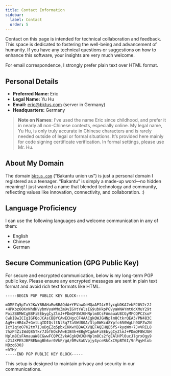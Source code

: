 ```yaml
---
title: Contact Information
sidebar:
  label: Contact
  order: 5
---
```


Contact on this page is intended for technical collaboration and feedback. This
space is dedicated to fostering the well-being and advancement of humanity. If
you have any technical questions or suggestions on how to enhance this software,
your insights are very much welcome.

For email correspondence, I strongly prefer plain text over HTML format.

## Personal Details

- **Preferred Name:** Eric
- **Legal Name:** Yu Hu
- **Email:** [eric@bktus.com](mailto:eric@bktus.com) (server in Germany)
- **Headquarters:** Germany

> **Note on Names**: I’ve used the name Eric since childhood, and prefer it in
> nearly all non-Chinese contexts, especially online. My legal name, Yu Hu, is
> only truly accurate in Chinese characters and is rarely needed outside of
> legal or formal situations. It’s provided here mainly for code signing
> certificate verification. In formal settings, please use Mr. Hu.

## About My Domain

The domain [`bktus.com`](https://bktus.com/) (“Bakantu union us”) is just a
personal domain I registered as a teenager. “Bakantu” is simply a made-up
word—no hidden meaning! I just wanted a name that blended technology and
community, reflecting values like innovation, connectivity, and collaboration.
:)

## Language Proficiency

I can use the following languages and welcome communication in any of them:

- English
- Chinese
- German

## Secure Communication (GPG Public Key)

For secure and encrypted communication, below is my long-term PGP public key.
Please ensure any encrypted messages are sent in plain text format and avoid
rich text formats like HTML.

```
-----BEGIN PGP PUBLIC KEY BLOCK-----

mDMEZq5pTxYJKwYBBAHaRw8BAQdA+YEVawOeMQaAPI4rMfycgbDKA7ebPJ0V2r2J
+HPKbz60KnNhdHVybmVyaWMoZm9yIGVtYWlsIG9ubHkpPGVyaWNAYmt0dXMuY29t
PoiZBBMWCgBBFiEEbygCyZlmJ+PDmQF8WJGHNplm8CsFAmauaU8CGyMFCQPCZsoF
CwkIBwICIgIGFQoJCAsCBBYCAwECHgcCF4AACgkQWJGHNplm8CtkrQEA3/PN483C
Ag9+cHR4xZ+GvtLqIDIQsltNlSq77aSWd80A/3lp0WKcd8Ypfc650WgLh9GFZw2N
IcYIqjoO7K2tm7IJuDgEZq5pbxIKKwYBBAGXVQEFAQEHQB5fS+kyqWm+7JvVRIL8
7hzP4Zi1WdQ85Tkr7JbfEOxFAwEIB4h+BBgWCgAmFiEEbygCyZlmJ+PDmQF8WJGH
Nplm8CsFAmauaW8CGwwFCQPCZvkACgkQWJGHNplm8Cs2fgEAlHPl0ucJlgrxOqy9
c21JXPESJBPBENmgBh6vr0VkF/gA/0Mv8aUVpjy4yceRkCxCVpBT6I/9nPqyHlob
NBzq630J
=hYH/
-----END PGP PUBLIC KEY BLOCK-----
```

This setup is designed to maintain privacy and security in our communications.
